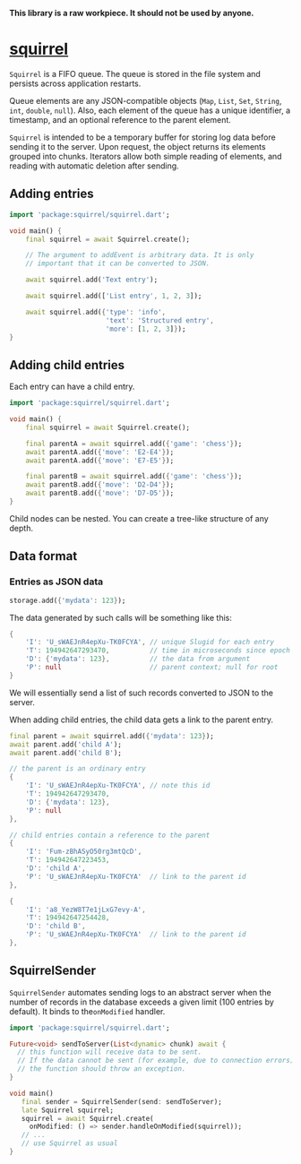 **This library is a raw workpiece. It should not be used by anyone.**

# [squirrel](https://github.com/rtmigo/squirrel_dart)

`Squirrel` is a FIFO queue. The queue is stored in the file system and persists across application restarts.

Queue elements are any JSON-compatible objects (`Map`, `List`, `Set`, `String`, `int`, `double`, `null`). Also, each element of the queue has a unique identifier, a timestamp, and an optional reference to the parent element.

`Squirrel` is intended to be a temporary buffer for storing log data before sending it to the server. Upon request, the object returns its elements grouped into chunks. Iterators allow both simple reading of elements, and reading with automatic deletion after sending.

## Adding entries

```dart
import 'package:squirrel/squirrel.dart';

void main() {
    final squirrel = await Squirrel.create();

    // The argument to addEvent is arbitrary data. It is only 
    // important that it can be converted to JSON.

    await squirrel.add('Text entry');

    await squirrel.add(['List entry', 1, 2, 3]);

    await squirrel.add({'type': 'info', 
                        'text': 'Structured entry',
                        'more': [1, 2, 3]});
}
```

## Adding child entries

Each entry can have a child entry.

```dart
import 'package:squirrel/squirrel.dart';

void main() {
    final squirrel = await Squirrel.create();

    final parentA = await squirrel.add({'game': 'chess'});
    await parentA.add({'move': 'E2-E4'});
    await parentA.add({'move': 'E7-E5'});

    final parentB = await squirrel.add({'game': 'chess'});
    await parentB.add({'move': 'D2-D4'});
    await parentB.add({'move': 'D7-D5'});
}
```

Child nodes can be nested. You can create a tree-like structure of any depth.

## Data format

### Entries as JSON data

```dart
storage.add({'mydata': 123});
```

The data generated by such calls will be something like this:

```dart
{
    'I': 'U_sWAEJnR4epXu-TK0FCYA', // unique Slugid for each entry
    'T': 194942647293470,          // time in microseconds since epoch UTC
    'D': {'mydata': 123},          // the data from argument
    'P': null                      // parent context; null for root
}
```

We will essentially send a list of such records converted to JSON to the server.

When adding child entries, the child data gets a link to the parent entry.

```dart
final parent = await squirrel.add({'mydata': 123});
await parent.add('child A');
await parent.add('child B');
```

```dart
// the parent is an ordinary entry
{
    'I': 'U_sWAEJnR4epXu-TK0FCYA', // note this id
    'T': 194942647293470,          
    'D': {'mydata': 123},          
    'P': null                      
},

// child entries contain a reference to the parent 
{
    'I': 'Fum-zBhASyO50rg3mtQcD',
    'T': 194942647223453,
    'D': 'child A',
    'P': 'U_sWAEJnR4epXu-TK0FCYA'  // link to the parent id
},

{
    'I': 'a8_YezW8T7e1jLxG7evy-A',
    'T': 194942647254428,
    'D': 'child B',
    'P': 'U_sWAEJnR4epXu-TK0FCYA'  // link to the parent id
},
```

## SquirrelSender

`SquirrelSender` automates sending logs to an abstract server when the number of records in the database exceeds a given limit (100 entries by default). It binds to the`onModified` handler.

```dart
import 'package:squirrel/squirrel.dart';

Future<void> sendToServer(List<dynamic> chunk) await {
  // this function will receive data to be sent.
  // If the data cannot be sent (for example, due to connection errors),
  // the function should throw an exception.
}

void main()
   final sender = SquirrelSender(send: sendToServer);
   late Squirrel squirrel;
   squirrel = await Squirrel.create(
     onModified: () => sender.handleOnModified(squirrel));
   // ...
   // use Squirrel as usual
}
```
